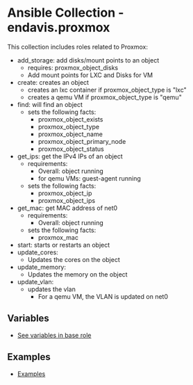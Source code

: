 # Ansible Collection - endavis.proxmox

This collection includes roles related to Proxmox:
- add_storage: add disks/mount points to an object
    - requires: proxmox_object_disks
    - Add mount points for LXC and Disks for VM
- create: creates an object
    - creates an lxc container if proxmox_object_type is "lxc"
    - creates a qemu VM if proxmox_object_type is "qemu"
- find: will find an object
    - sets the following facts:
      - proxmox_object_exists
      - proxmox_object_type
      - proxmox_object_name
      - proxmox_object_primary_node
      - proxmox_object_status
- get_ips: get the IPv4 IPs of an object
    - requirements:
      - Overall: object running
      - for qemu VMs: guest-agent running
    - sets the following facts:
      - proxmox_object_ip
      - proxmox_object_ips
- get_mac: get MAC address of net0
    - requirements:
      - Overall: object running
    - sets the following facts:
      - proxmox_mac
- start: starts or restarts an object
- update_cores:
    - Updates the cores on the object
- update_memory:
    - Updates the memory on the object
- update_vlan:
    - updates the vlan
      - For a qemu VM, the VLAN is updated on net0

## Variables
- [See variables in base role](roles/base/defaults/main.yml)

## Examples
- [Examples](docs/examples)
